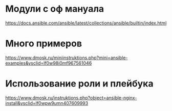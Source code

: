 # Модули с оф мануала
https://docs.ansible.com/ansible/latest/collections/ansible/builtin/index.html
# Много примеров
https://www.dmosk.ru/miniinstruktions.php?mini=ansible-examples&ysclid=lf0w98i0mf967561046
# Использование роли и плейбука
https://www.dmosk.ru/instruktions.php?object=ansible-nginx-install&ysclid=lf0wpw9umn407609993
